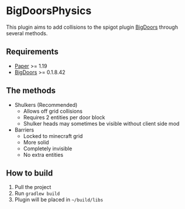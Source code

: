 # BigDoorsPhysics

This plugin aims to add collisions to the spigot plugin [BigDoors](https://www.spigotmc.org/resources/big-doors.58669/) through several methods.

## Requirements
- [Paper](https://papermc.io/) >= 1.19
- [BigDoors](https://www.spigotmc.org/resources/big-doors.58669/) >= 0.1.8.42
## The methods
- Shulkers (Recommended)
    - Allows off grid collisions
    - Requires 2 entities per door block
    - Shulker heads may sometimes be visible without client side mod
- Barriers
    - Locked to minecraft grid
    - More solid
    - Completely invisible
    - No extra entities
 
 ## How to build
 1. Pull the project
 2. Run `gradlew build`
 3. Plugin will be placed in `~/build/libs`
